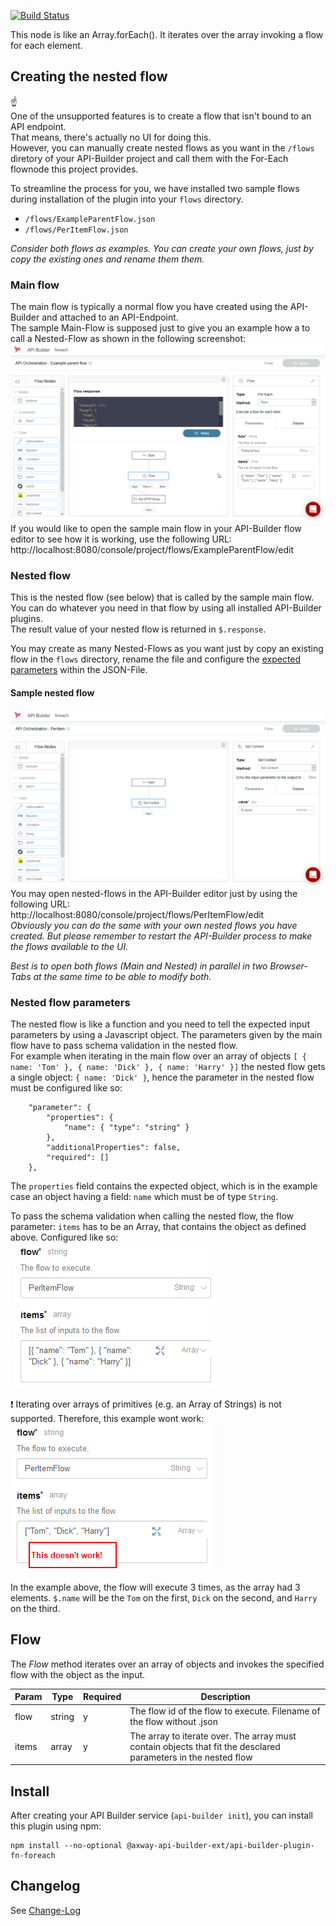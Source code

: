 [![Build Status](https://github.com/Axway-API-Builder-Ext/api-builder-extras/workflows/Foreach%20Flow-Node%20Tests/badge.svg)](https://github.com/Axway-API-Builder-Ext/api-builder-extras/actions?query=XML+Flow)

This node is like an Array.forEach(). It iterates over the array invoking a flow for each element.

## Creating the nested flow
:point_up:  
One of the unsupported features is to create a flow that isn't bound to an API endpoint.  
That means, there's actually no UI for doing this.  
However, you can manually create nested flows as you want in the `/flows` diretory of your API-Builder project and call them with the For-Each flownode this project provides.  

To streamline the process for you, we have installed two sample flows during installation of the plugin into your `flows` directory.
- `/flows/ExampleParentFlow.json`
- `/flows/PerItemFlow.json`

_Consider both flows as examples. You can create your own flows, just by copy the existing ones and rename them them._

### Main flow
The main flow is typically a normal flow you have created using the API-Builder and attached to an API-Endpoint.  
The sample Main-Flow is supposed just to give you an example how a to call a Nested-Flow as shown in the following screenshot:    
![Main flow using nested flow](imgs/ExampleParentFlow.png)  
If you would like to open the sample main flow in your API-Builder flow editor to see how it is working, use the following URL:  
http://localhost:8080/console/project/flows/ExampleParentFlow/edit

### Nested flow
This is the nested flow (see below) that is called by the sample main flow. You can do whatever you need in that flow by using all installed API-Builder plugins.  
The result value of your nested flow is returned in `$.response`.  

You may create as many Nested-Flows as you want just by copy an existing flow in the `flows` directory, rename the file and configure the [expected parameters](#nested-flow-parameters) within the JSON-File.  
 

#### Sample nested flow
![Nested flow](imgs/ExampleNestedFlow.png)  
You may open nested-flows in the API-Builder editor just by using the following URL:   
http://localhost:8080/console/project/flows/PerItemFlow/edit  
_Obviously you can do the same with your own nested flows you have created. But please remember to restart the API-Builder process to make the flows available to the UI._ 

_Best is to open both flows (Main and Nested) in parallel in two Browser-Tabs at the same time to be able to modify both._

### Nested flow parameters
The nested flow is like a function and you need to tell the expected input parameters by using a Javascript object. The parameters given by the main flow have to pass schema validation in the nested flow.  
For example when iterating in the main flow over an array of objects `[ { name: 'Tom' }, { name: 'Dick' }, { name: 'Harry' }]`
the nested flow gets a single object: `{ name: 'Dick' }`, hence the parameter in the nested flow must be configured like so:   

```
	"parameter": {
		"properties": {
		    "name": { "type": "string" }
		},
		"additionalProperties": false,
		"required": []
	},
```
The `properties` field contains the expected object, which is in the example case an object having a field: `name` which must be of type `String`.

To pass the schema validation when calling the nested flow, the flow parameter: `items` has to be an Array, that contains the object as defined above. Configured like so:  
![Correct items parameter][items-parameter]  

:exclamation: Iterating over arrays of primitives (e.g. an Array of Strings) is not supported. Therefore, this example wont work:   
![Wrong items parameter][wrong-items-parameter]  

In the example above, the flow will execute 3 times, as the array had 3 elements.
`$.name` will be the `Tom` on the first, `Dick` on the second, and `Harry` on the third.



## Flow

The _Flow_ method iterates over an array of objects and invokes the specified flow with the object as the input.

| Param | Type | Required | Description |
| --- | --- | --- | --- |
| flow | string | y | The flow id of the flow to execute. Filename of the flow without .json |
| items | array | y | The array to iterate over. The array must contain objects that fit the desclared parameters in the nested flow |

## Install

After creating your API Builder service (`api-builder init`), you can install this plugin using npm:

```
npm install --no-optional @axway-api-builder-ext/api-builder-plugin-fn-foreach
```

## Changelog
See [Change-Log][6]

[6]: Changelog.md

[flow-editor]: imgs/foreachFlow.png
[items-parameter]: imgs/items_parameter.png
[wrong-items-parameter]: imgs/wrong_items_parameter.png
[example-parent-flow]: imgs/ExampleParentFlow.png
[example-nested-flow]: imgs/ExampleNestedFlow.png

